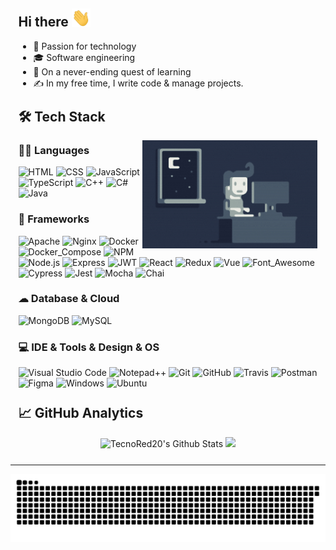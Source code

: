 <div style="width:95%;margin:auto;">
  <h2>Hi there <img src="./assets/wave.gif" width="30px"></h2>
  <ul>
  <li>🚀 Passion for technology</li>
  <li>🎓 Software engineering</li>
  <li>🌱 On a never-ending quest of learning</li>
  <li>✍️ In my free time, I write code & manage projects.</li>
  </ul>  
  <h2 style="margin-top:25px;">🛠 Tech Stack</h2>
  <img alt="Night Coding" src="./assets/night-coding.gif" align="right" width="280px"/>

  ### 👩‍💻 Languages
  ![HTML](https://img.shields.io/badge/-HTML-333333?logo=HTML5)
  ![CSS](https://img.shields.io/badge/-CSS-333333?logo=CSS3&logoColor=1572B6)
  ![JavaScript](https://img.shields.io/badge/-JavaScript-333333?logo=javascript)
  ![TypeScript](https://img.shields.io/badge/-TypeScript-333333?logo=typescript)
  ![C++](https://img.shields.io/badge/-C++-333333?logo=cplusplus&logoColor=6092c7)
  ![C#](https://img.shields.io/badge/-C%23-333333?logo=csharp&logoColor=6092c7)
  ![Java](https://img.shields.io/badge/-Java-333333?logo=openjdk&logoColor=6f9cf3)
  <!-- ![Ruby](https://img.shields.io/badge/-Ruby-333333?logo=ruby&logoColor=FF0000) -->
  <!-- ![Python](https://img.shields.io/badge/-Python-333333?logo=python) -->

  ### 🚀 Frameworks
  ![Apache](https://img.shields.io/badge/-Apache-333333?logo=Apache&logoColor=f8272f)
  ![Nginx](https://img.shields.io/badge/-Nginx-333333?logo=nginx&logoColor=009639)
  ![Docker](https://img.shields.io/badge/-Docker-333333?logo=docker)
  ![Docker_Compose](https://img.shields.io/badge/-Docker%20Compose-333333?&logo=docker&logoColor=B4C3D2)
  ![NPM](https://img.shields.io/badge/-NPM-333333?logo=npm)
  ![Node.js](https://img.shields.io/badge/-Node.js-333333?logo=node.js)
  ![Express](https://img.shields.io/badge/-Express.js-333333?logo=express&logoColor=black)
  ![JWT](https://img.shields.io/badge/-JWT-333333?logo=JSON%20web%20tokens&logoColor=000000)
  ![React](https://img.shields.io/badge/-React-333333?logo=react)
  ![Redux](https://img.shields.io/badge/-Redux-333333?logo=redux)
  ![Vue](https://img.shields.io/badge/-Vue.js-333333?logo=vue.js)
  ![Font_Awesome](https://img.shields.io/badge/-Font_Awesome-333333?logo=fontawesome&logoColor=339AF0)
  ![Cypress](https://img.shields.io/badge/-Cypress-333333?logo=cypress&logoColor=23262e)
  ![Jest](https://img.shields.io/badge/Jest-333333?logo=jest&logoColor=C21325)
  ![Mocha](https://img.shields.io/badge/-Mocha-333333?logo=Mocha&logoColor=8D6748)
  ![Chai](https://img.shields.io/badge/Chai-333333?logo=chai&logoColor=f8272f)
  <!-- ![Gradle](https://img.shields.io/badge/gradle-333333?logo=gradle&logoColor=02303A) -->

  ### ☁ Database & Cloud
  ![MongoDB](https://img.shields.io/badge/-MongoDB-333333?logo=mongodb)
  ![MySQL](https://img.shields.io/badge/-Microsoft_SQL_Server-333333?logo=microsoft-sql-server&logoColor=blue)
  <!-- ![Heroku](https://img.shields.io/badge/-Heroku-333333?logo=heroku&logoColor=79589f) -->
  <!-- ![MariaDB](https://img.shields.io/badge/-MariaDB-333333?logo=mariadb&logoColor=ba7257) -->

  ### 💻 IDE & Tools & Design & OS
  ![Visual Studio Code](https://img.shields.io/badge/-VS%20Code-333333?logo=visual-studio-code&logoColor=007ACC)
  ![Notepad++](https://img.shields.io/badge/-Notepad++-333333.svg?logo=notepad%2B%2B&logoColor=90E59A)
  ![Git](https://img.shields.io/badge/-Git-333333?logo=git)
  ![GitHub](https://img.shields.io/badge/-GitHub-333333?logo=github)
  ![Travis](https://img.shields.io/badge/-TravisCI-333333?logo=travisci&logoColor=000)
  ![Postman](https://img.shields.io/badge/-Postman-333333?logo=postman)
  ![Figma](https://img.shields.io/badge/-Figma-333333?logo=figma)
  ![Windows](https://img.shields.io/badge/Windows-333333?style=flag&logo=windows&logoColor=0078D6)
  ![Ubuntu](https://img.shields.io/badge/Ubuntu-333333?logo=ubuntu&logoColor=E95420)
  <!-- ![Eclipse](https://img.shields.io/badge/-Eclipse-333333?logo=eclipse-ide&logoColor=2C2255) -->

  <h2 style="margin-top:25px;">&#x1f4c8 GitHub Analytics</h2>
  
  <div align="center">
  <img height="150px" src="https://github-readme-stats.vercel.app/api?username=TecnoRed20&show_icons=true&line_height=25&title_color=7A7ADB&icon_color=2234AE&text_color=D3D3D3&bg_color=0,000000,130F40" alt="TecnoRed20's Github Stats" />

  <img height="150px" src="https://github-readme-stats-eight-theta.vercel.app/api/top-langs/?username=TecnoRed20&layout=compact&title_color=7A7ADB&text_color=D3D3D3&bg_color=0,000000,130F40" />
  </div>
</div>
  
<hr style="margin-top:25px;">
<div align="center">
  <img src="./assets/contribution-grid-snake.svg" alt="snake">
</div>


<!--
https://dev.to/envoy_/150-badges-for-github-pnk
https://github.com/Ileriayo/markdown-badges
-->
